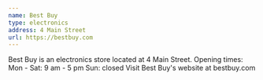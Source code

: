 ```yaml
---
name: Best Buy
type: electronics
address: 4 Main Street
url: https://bestbuy.com
---
```

Best Buy is an electronics store located at 4 Main Street.
Opening times:
Mon - Sat: 9 am - 5 pm
Sun: closed
Visit Best Buy's website at bestbuy.com
